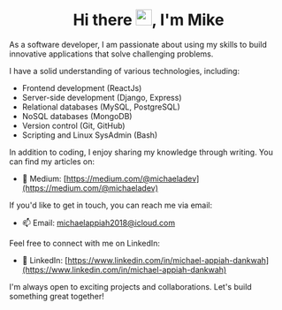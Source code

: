<h1 align="center"> Hi there <img src="https://github.com/TheDudeThatCode/TheDudeThatCode/blob/master/Assets/Hi.gif" width="29px">, I'm Mike</h1>

<p>As a software developer, I am passionate about using my skills to build innovative applications that solve challenging problems.</p>

<p>I have a solid understanding of various technologies, including:</p>

<ul>
  <li>Frontend development (ReactJs)</li>
  <li>Server-side development (Django, Express)</li>
  <li>Relational databases (MySQL, PostgreSQL)</li>
  <li>NoSQL databases (MongoDB)</li>
  <li>Version control (Git, GitHub)</li>
  <li>Scripting and Linux SysAdmin (Bash)</li>
</ul>

<p>In addition to coding, I enjoy sharing my knowledge through writing. You can find my articles on:</p>

- 📝 Medium: [https://medium.com/@michaeladev](https://medium.com/@michaeladev)

<p>If you'd like to get in touch, you can reach me via email:</p>

- 📫 Email: michaelappiah2018@icloud.com

<p>Feel free to connect with me on LinkedIn:</p>

- 💼 LinkedIn: [https://www.linkedin.com/in/michael-appiah-dankwah](https://www.linkedin.com/in/michael-appiah-dankwah)

<p>I'm always open to exciting projects and collaborations. Let's build something great together!</p>
